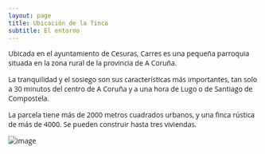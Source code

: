 ```yaml
---
layout: page
title: Ubicación de la finca
subtitle: El entorno
---
```

<style> 
        p {font-family: 'Open Sans', 'Helvetica Neue', Helvetica, Arial, sans-serif;
        }
</style>

<p>Ubicada en el ayuntamiento de Cesuras, Carres es una pequeña parroquia situada en la zona rural de la provincia de A Coruña.<br>

La tranquilidad y el sosiego son sus características más importantes, tan solo a 30 minutos del centro de A Coruña y a una hora de Lugo o de Santiago de Compostela.<br>

La parcela tiene más de 2000 metros cuadrados urbanos, y una finca rústica de más de 4000. Se pueden construir hasta tres viviendas.</p>

![image](https://github.com/ck160/ck160.github.io/blob/master/img/situ.jpg?raw=true)
